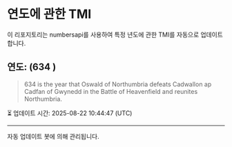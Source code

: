 
# 연도에 관한 TMI

이 리포지토리는 numbersapi를 사용하여 특정 년도에 관한 TMI를 자동으로 업데이트합니다.

## 연도: (634 )
> 634 is the year that Oswald of Northumbria defeats Cadwallon ap Cadfan of Gwynedd in the Battle of Heavenfield and reunites Northumbria.

⏳ 업데이트 시간: 2025-08-22 10:44:47 (UTC)

---
자동 업데이트 봇에 의해 관리됩니다.
